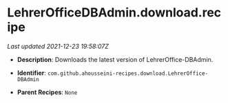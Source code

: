 # LehrerOfficeDBAdmin.download.recipe

_Last updated 2021-12-23 19:58:07Z_

- **Description**: Downloads the latest version of LehrerOffice-DBAdmin.

- **Identifier**: `com.github.ahousseini-recipes.download.LehrerOffice-DBAdmin`

- **Parent Recipes**: `None`